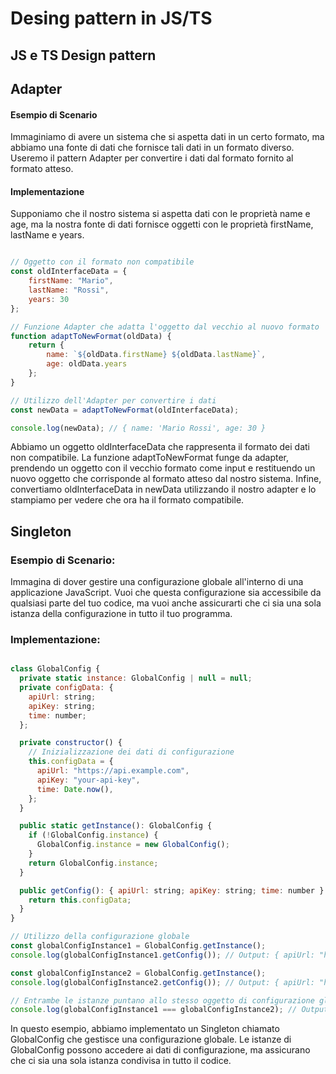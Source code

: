 # Desing pattern in JS/TS

## JS e TS Design pattern

## Adapter

#### Esempio di Scenario
Immaginiamo di avere un sistema che si aspetta dati in un certo formato, ma abbiamo una fonte di dati che fornisce tali dati in un formato diverso. Useremo il pattern Adapter per convertire i dati dal formato fornito al formato atteso.

#### Implementazione 
Supponiamo che il nostro sistema si aspetta dati con le proprietà name e age, ma la nostra fonte di dati fornisce oggetti con le proprietà firstName, lastName e years.

```javascript

// Oggetto con il formato non compatibile
const oldInterfaceData = {
    firstName: "Mario",
    lastName: "Rossi",
    years: 30
};

// Funzione Adapter che adatta l'oggetto dal vecchio al nuovo formato
function adaptToNewFormat(oldData) {
    return {
        name: `${oldData.firstName} ${oldData.lastName}`,
        age: oldData.years
    };
}

// Utilizzo dell'Adapter per convertire i dati
const newData = adaptToNewFormat(oldInterfaceData);

console.log(newData); // { name: 'Mario Rossi', age: 30 }
```

Abbiamo un oggetto oldInterfaceData che rappresenta il formato dei dati non compatibile.
La funzione adaptToNewFormat funge da adapter, prendendo un oggetto con il vecchio formato come input e restituendo un nuovo oggetto che corrisponde al formato atteso dal nostro sistema.
Infine, convertiamo oldInterfaceData in newData utilizzando il nostro adapter e lo stampiamo per vedere che ora ha il formato compatibile.



## Singleton

### Esempio di Scenario:

Immagina di dover gestire una configurazione globale all'interno di una applicazione JavaScript. Vuoi che questa configurazione sia accessibile da qualsiasi parte del tuo codice, ma vuoi anche assicurarti che ci sia una sola istanza della configurazione in tutto il tuo programma.

### Implementazione:

``` javascript

class GlobalConfig {
  private static instance: GlobalConfig | null = null;
  private configData: {
    apiUrl: string;
    apiKey: string;
    time: number;
  };

  private constructor() {
    // Inizializzazione dei dati di configurazione
    this.configData = {
      apiUrl: "https://api.example.com",
      apiKey: "your-api-key",
      time: Date.now(),
    };
  }

  public static getInstance(): GlobalConfig {
    if (!GlobalConfig.instance) {
      GlobalConfig.instance = new GlobalConfig();
    }
    return GlobalConfig.instance;
  }

  public getConfig(): { apiUrl: string; apiKey: string; time: number } {
    return this.configData;
  }
}

// Utilizzo della configurazione globale
const globalConfigInstance1 = GlobalConfig.getInstance();
console.log(globalConfigInstance1.getConfig()); // Output: { apiUrl: "https://api.example.com", apiKey: "your-api-key", time: timestamp }

const globalConfigInstance2 = GlobalConfig.getInstance();
console.log(globalConfigInstance2.getConfig()); // Output: { apiUrl: "https://api.example.com", apiKey: "your-api-key", time: timestamp }

// Entrambe le istanze puntano allo stesso oggetto di configurazione globale
console.log(globalConfigInstance1 === globalConfigInstance2); // Output: true


``` 

In questo esempio, abbiamo implementato un Singleton chiamato GlobalConfig che gestisce una configurazione globale. Le istanze di GlobalConfig possono accedere ai dati di configurazione, ma assicurano che ci sia una sola istanza condivisa in tutto il codice.
